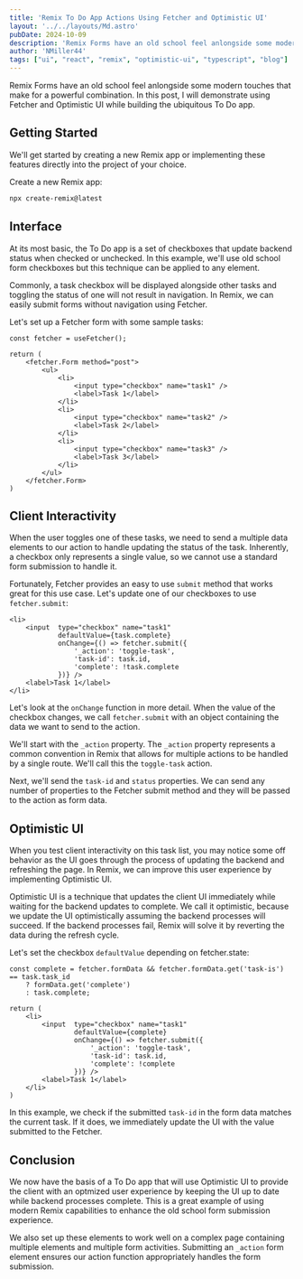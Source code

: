 ```yaml
---
title: 'Remix To Do App Actions Using Fetcher and Optimistic UI'
layout: '../../layouts/Md.astro'
pubDate: 2024-10-09
description: 'Remix Forms have an old school feel anlongside some modern touches that make for a powerful combination. In this post, I will demonstrate using Fetcher and Optimistic UI while building the ubiquitous To Do app.'
author: 'NMiller44'
tags: ["ui", "react", "remix", "optimistic-ui", "typescript", "blog"]
---
```

Remix Forms have an old school feel anlongside some modern touches that make for a powerful combination. In this post, I will demonstrate using Fetcher and Optimistic UI while building the ubiquitous To Do app.

## Getting Started

We'll get started by creating a new Remix app or implementing these features directly into the project of your choice.

Create a new Remix app:

```bash
npx create-remix@latest
```

## Interface

At its most basic, the To Do app is a set of checkboxes that update backend status when checked or unchecked. In this example, we'll use old school form checkboxes but this technique can be applied to any element.

Commonly, a task checkbox will be displayed alongside other tasks and toggling the status of one will not result in navigation. In Remix, we can easily submit forms without navigation using Fetcher.

Let's set up a Fetcher form with some sample tasks:

```tsx
const fetcher = useFetcher();

return (
    <fetcher.Form method="post">
        <ul>
            <li>
                <input type="checkbox" name="task1" />
                <label>Task 1</label>
            </li>
            <li>
                <input type="checkbox" name="task2" />
                <label>Task 2</label>
            </li>
            <li>
                <input type="checkbox" name="task3" />
                <label>Task 3</label>
            </li>
        </ul>
    </fetcher.Form>
)
```

## Client Interactivity

When the user toggles one of these tasks, we need to send a multiple data elements to our action to handle updating the status of the task. Inherently, a checkbox only represents a single value, so we cannot use a standard form submission to handle it.

Fortunately, Fetcher provides an easy to use `submit` method that works great for this use case. Let's update one of our checkboxes to use `fetcher.submit`:

```tsx
<li>
    <input  type="checkbox" name="task1" 
            defaultValue={task.complete}
            onChange={() => fetcher.submit({
                '_action': 'toggle-task',
                'task-id': task.id,
                'complete': !task.complete
            })} />
    <label>Task 1</label>
</li>
```

Let's look at the `onChange` function in more detail. When the value of the checkbox changes, we call `fetcher.submit` with an object containing the data we want to send to the action.

We'll start with the `_action` property. The `_action` property represents a common convention in Remix that allows for multiple actions to be handled by a single route. We'll call this the `toggle-task` action.

Next, we'll send the `task-id` and `status` properties. We can send any number of properties to the Fetcher submit method and they will be passed to the action as form data.

## Optimistic UI
When you test client interactivity on this task list, you may notice some off behavior as the UI goes through the process of updating the backend and refreshing the page. In Remix, we can improve this user experience by implementing Optimistic UI.

Optimistic UI is a technique that updates the client UI immediately while waiting for the backend updates to complete. We call it optimistic, because we update the UI optimistically assuming the backend processes will succeed. If the backend processes fail, Remix will solve it by reverting the data during the refresh cycle.

Let's set the checkbox `defaultValue` depending on fetcher.state:

```tsx
const complete = fetcher.formData && fetcher.formData.get('task-is') == task.task_id
    ? formData.get('complete')
    : task.complete;

return (
    <li>
        <input  type="checkbox" name="task1" 
                defaultValue={complete}
                onChange={() => fetcher.submit({
                    '_action': 'toggle-task',
                    'task-id': task.id,
                    'complete': !complete
                })} />
        <label>Task 1</label>
    </li>
)
```

In this example, we check if the submitted `task-id` in the form data matches the current task. If it does, we immediately update the UI with the value submitted to the Fetcher.

## Conclusion

We now have the basis of a To Do app that will use Optimistic UI to provide the client with an optmized user experience by keeping the UI up to date while backend processes complete. This is a great example of using modern Remix capabilities to enhance the old school form submission experience.

We also set up these elements to work well on a complex page containing multiple elements and multiple form activities. Submitting an `_action` form element ensures our action function appropriately handles the form submission. 

